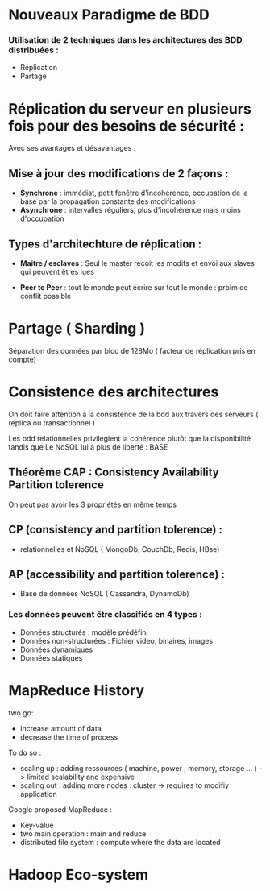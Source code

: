 # Nouveaux Paradigme de BDD

### **Utilisation de 2 techniques dans les architectures des BDD distribuées** : 
- Réplication 
- Partage 

# Réplication du serveur en plusieurs fois pour des besoins de sécurité :
Avec ses avantages et désavantages .

## Mise à jour des modifications de 2 façons : 
- **Synchrone** : immédiat, petit fenêtre d'incohérence, occupation de la base par la propagation constante des modifications
- **Asynchrone** : intervalles réguliers, plus d'incohérence mais moins d'occupation

## Types d'architechture de réplication : 
- **Maitre / esclaves** 
 : Seul le master recoit les modifs et envoi aux slaves qui peuvent êtres lues 

- **Peer to Peer** : tout le monde peut écrire sur tout le monde : prblm de conflit possible

# Partage ( Sharding )

Séparation des données par bloc de 128Mo ( facteur de réplication pris en compte)

# Consistence des architectures
On doit faire attention à la consistence de la bdd aux travers des serveurs ( replica ou transactionnel )

Les bdd relationnelles privilégient la cohérence plutôt que la disponibilité tandis que
Le NoSQL lui a plus de liberté : BASE 

## **Théorème CAP** : Consistency Availability Partition tolerence
On peut pas avoir les 3 propriétés en même temps 

## CP (consistency and partition tolerence) : 
- relationnelles et NoSQL ( MongoDb, CouchDb, Redis, HBse)
## AP (accessibility and partition tolerence) : 
- Base de données NoSQL ( Cassandra, DynamoDb)

### **Les données peuvent être classifiés en 4 types :**

- Données structurés : modèle prédéfini 
- Données non-structurées : Fichier video, binaires, images
- Données dynamiques 
- Données statiques 

# MapReduce History 
two go:
- increase amount of data 
- decrease the time of process

To do so : 
- scaling up : adding ressources ( machine, power , memory, storage ... ) -> limited scalability and expensive 
- scaling out : adding more nodes : cluster -> requires to modifiy application 

Google proposed MapReduce :
- Key-value 
- two main operation : main and reduce
- distributed file system : compute where the data are located





# Hadoop Eco-system

# 